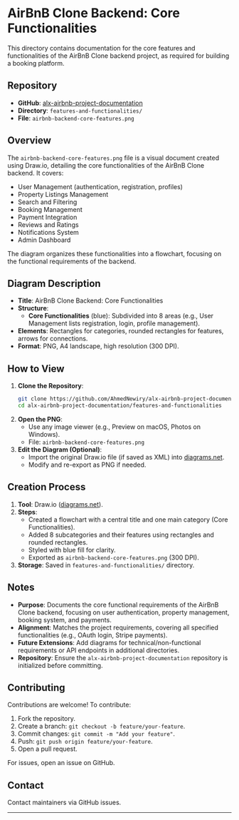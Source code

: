 # AirBnB Clone Backend: Core Functionalities

This directory contains documentation for the core features and functionalities of the AirBnB Clone backend project, as required for building a booking platform.

## Repository
- **GitHub**: [alx-airbnb-project-documentation](https://github.com/alx-airbnb-project-documentation)
- **Directory**: `features-and-functionalities/`
- **File**: `airbnb-backend-core-features.png`

## Overview
The `airbnb-backend-core-features.png` file is a visual document created using Draw.io, detailing the core functionalities of the AirBnB Clone backend. It covers:
- User Management (authentication, registration, profiles)
- Property Listings Management
- Search and Filtering
- Booking Management
- Payment Integration
- Reviews and Ratings
- Notifications System
- Admin Dashboard

The diagram organizes these functionalities into a flowchart, focusing on the functional requirements of the backend.

## Diagram Description
- **Title**: AirBnB Clone Backend: Core Functionalities
- **Structure**:
  - **Core Functionalities** (blue): Subdivided into 8 areas (e.g., User Management lists registration, login, profile management).
- **Elements**: Rectangles for categories, rounded rectangles for features, arrows for connections.
- **Format**: PNG, A4 landscape, high resolution (300 DPI).

## How to View
1. **Clone the Repository**:
   ```bash
   git clone https://github.com/AhmedNewiry/alx-airbnb-project-documentation.git
   cd alx-airbnb-project-documentation/features-and-functionalities
   ```
2. **Open the PNG**:
   - Use any image viewer (e.g., Preview on macOS, Photos on Windows).
   - File: `airbnb-backend-core-features.png`
3. **Edit the Diagram (Optional)**:
   - Import the original Draw.io file (if saved as XML) into [diagrams.net](https://app.diagrams.net/).
   - Modify and re-export as PNG if needed.

## Creation Process
1. **Tool**: Draw.io ([diagrams.net](https://app.diagrams.net/)).
2. **Steps**:
   - Created a flowchart with a central title and one main category (Core Functionalities).
   - Added 8 subcategories and their features using rectangles and rounded rectangles.
   - Styled with blue fill for clarity.
   - Exported as `airbnb-backend-core-features.png` (300 DPI).
3. **Storage**: Saved in `features-and-functionalities/` directory.

## Notes
- **Purpose**: Documents the core functional requirements of the AirBnB Clone backend, focusing on user authentication, property management, booking system, and payments.
- **Alignment**: Matches the project requirements, covering all specified functionalities (e.g., OAuth login, Stripe payments).
- **Future Extensions**: Add diagrams for technical/non-functional requirements or API endpoints in additional directories.
- **Repository**: Ensure the `alx-airbnb-project-documentation` repository is initialized before committing.

## Contributing
Contributions are welcome! To contribute:
1. Fork the repository.
2. Create a branch: `git checkout -b feature/your-feature`.
3. Commit changes: `git commit -m "Add your feature"`.
4. Push: `git push origin feature/your-feature`.
5. Open a pull request.

For issues, open an issue on GitHub.

## Contact
Contact maintainers via GitHub issues.

---